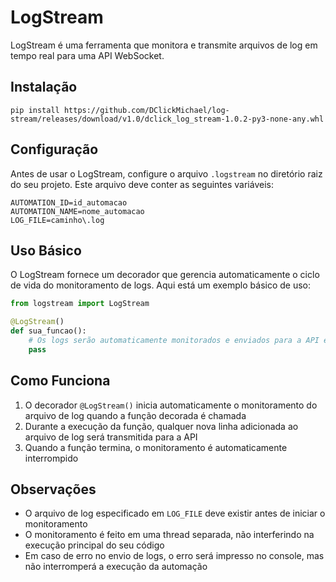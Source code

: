 # LogStream

LogStream é uma ferramenta que monitora e transmite arquivos de log em tempo real para uma API WebSocket.

## Instalação
```
pip install https://github.com/DClickMichael/log-stream/releases/download/v1.0/dclick_log_stream-1.0.2-py3-none-any.whl
```

## Configuração

Antes de usar o LogStream, configure o arquivo `.logstream` no diretório raiz do seu projeto. Este arquivo deve conter as seguintes variáveis:

```env
AUTOMATION_ID=id_automacao
AUTOMATION_NAME=nome_automacao
LOG_FILE=caminho\.log
```

## Uso Básico

O LogStream fornece um decorador que gerencia automaticamente o ciclo de vida do monitoramento de logs. Aqui está um exemplo básico de uso:

```python
from logstream import LogStream

@LogStream()
def sua_funcao():
    # Os logs serão automaticamente monitorados e enviados para a API enquanto a função decorada está em execução
    pass
```

## Como Funciona

1. O decorador `@LogStream()` inicia automaticamente o monitoramento do arquivo de log quando a função decorada é chamada
2. Durante a execução da função, qualquer nova linha adicionada ao arquivo de log será transmitida para a API
3. Quando a função termina, o monitoramento é automaticamente interrompido


## Observações

- O arquivo de log especificado em `LOG_FILE` deve existir antes de iniciar o monitoramento
- O monitoramento é feito em uma thread separada, não interferindo na execução principal do seu código
- Em caso de erro no envio de logs, o erro será impresso no console, mas não interromperá a execução da automação
